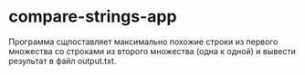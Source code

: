 # compare-strings-app
Программа сщпоставляет максимально похожие строки из первого множества со строками из второго множества (одна к одной) и вывести результат в файл output.txt.
